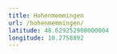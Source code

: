 ```yaml
---
title: Hohenmemmingen
url: /hohenmemmingen/
latitude: 48.629252900000004
longitude: 10.2758892
---
```


